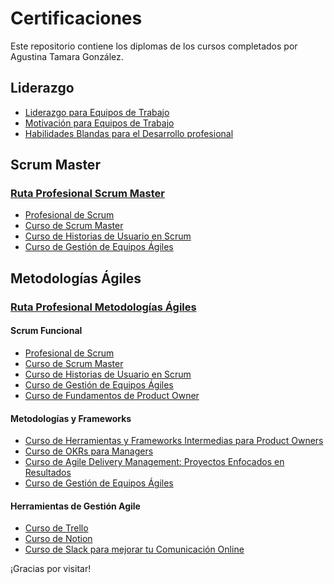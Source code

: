 # Certificaciones

Este repositorio contiene los diplomas de los cursos completados por Agustina Tamara González.

## Liderazgo

  - [Liderazgo para Equipos de Trabajo](https://platzi.com/p/agustinagonzalez8832/curso/1300-course/diploma/detalle/)
  - [Motivación para Equipos de Trabajo](https://platzi.com/p/agustinagonzalez8832/curso/1896-motivacion/diploma/detalle/) 
  - [Habilidades Blandas para el Desarrollo profesional](https://platzi.com/p/agustinagonzalez8832/curso/6570-habilidades-blandas/diploma/detalle/) 
  
## Scrum Master
 ### [Ruta Profesional Scrum Master](https://platzi.com/p/agustinagonzalez8832/learning-path/12833-rol-de-scrum-master/diploma/detalle/)
   - [Profesional de Scrum](https://platzi.com/p/agustinagonzalez8832/curso/6570-habilidades-blandas/diploma/detalle/)
   - [Curso de Scrum Master](https://platzi.com/p/agustinagonzalez8832/curso/4129-scrum-master/diploma/detalle/)
   - [Curso de Historias de Usuario en Scrum](https://platzi.com/p/agustinagonzalez8832/curso/2616-historias-usuario-scrum/diploma/detalle/)
   - [Curso de Gestión de Equipos Ágiles](https://platzi.com/p/agustinagonzalez8832/curso/4128-equipos-agiles/diploma/detalle/)

## Metodologías Ágiles
  ###  [Ruta Profesional Metodologías Ágiles]()
  #### Scrum Funcional
   - [Profesional de Scrum](https://platzi.com/p/agustinagonzalez8832/curso/6570-habilidades-blandas/diploma/detalle/)
   - [Curso de Scrum Master](https://platzi.com/p/agustinagonzalez8832/curso/4129-scrum-master/diploma/detalle/)
   - [Curso de Historias de Usuario en Scrum](https://platzi.com/p/agustinagonzalez8832/curso/2616-historias-usuario-scrum/diploma/detalle/)
   - [Curso de Gestión de Equipos Ágiles](https://platzi.com/p/agustinagonzalez8832/curso/4128-equipos-agiles/diploma/detalle/)
   - [Curso de Fundamentos de Product Owner]()

  #### Metodologías y Frameworks
   - [Curso de Herramientas y Frameworks Intermedias para Product Owners]()
   - [Curso de OKRs para Managers]()
   - [Curso de Agile Delivery Management: Proyectos Enfocados en Resultados]()
   - [Curso de Gestión de Equipos Ágiles](https://platzi.com/p/agustinagonzalez8832/curso/4128-equipos-agiles/diploma/detalle/)

  #### Herramientas de Gestión Agile
   - [Curso de Trello]()
   - [Curso de Notion]()
   - [Curso de Slack para mejorar tu Comunicación Online]()

  
¡Gracias por visitar!
